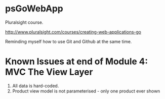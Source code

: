 # psGoWebApp

Pluralsight course.

http://www.pluralsight.com/courses/creating-web-applications-go

Reminding myself how to use Git and Github at the same time.

# Known Issues at end of Module 4: MVC The View Layer

 1. All data is hard-coded.
 2. Product view model is not parameterised - only one product ever shown


